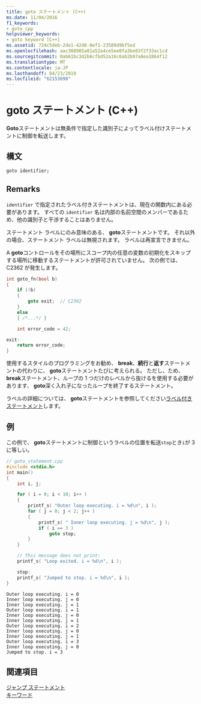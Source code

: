 ```yaml
---
title: goto ステートメント (C++)
ms.date: 11/04/2016
f1_keywords:
- goto_cpp
helpviewer_keywords:
- goto keyword [C++]
ms.assetid: 724c5deb-2de1-42d8-8ef1-23589d9bf5ed
ms.openlocfilehash: aac308905a01a52a4ce5ee0fa3be03f2f33ac1cd
ms.sourcegitcommit: 0ab61bc3d2b6cfbd52a16c6ab2b97a8ea1864f12
ms.translationtype: MT
ms.contentlocale: ja-JP
ms.lasthandoff: 04/23/2019
ms.locfileid: "62153698"
---
```

# <a name="goto-statement-c"></a>goto ステートメント (C++)

**Goto**ステートメントは無条件で指定した識別子によってラベル付けステートメントに制御を転送します。

## <a name="syntax"></a>構文

```
goto identifier;
```

## <a name="remarks"></a>Remarks

`identifier` で指定されたラベル付きステートメントは、現在の関数内にある必要があります。 すべての `identifier` 名は内部の名前空間のメンバーであるため、他の識別子と干渉することはありません。

ステートメント ラベルにのみ意味のある、 **goto**ステートメントです。 それ以外の場合、ステートメント ラベルは無視されます。 ラベルは再宣言できません。

A **goto**コントロールをその場所にスコープ内の任意の変数の初期化をスキップする場所に移動するステートメントが許可されていません。 次の例では、C2362 が発生します。

```cpp
int goto_fn(bool b)
{
    if (!b)
    {
        goto exit;  // C2362
    }
    else
    { /*...*/ }

    int error_code = 42;

exit:
    return error_code;
}
```

使用するスタイルのプログラミングをお勧め、 **break**、**続行**と**返す**ステートメントの代わりに、 **goto**ステートメントたびに考えられる。 ただし、ため、 **break**ステートメント、ループの 1 つだけのレベルから抜けるを使用する必要があります、 **goto**深く入れ子になったループを終了するステートメント。

ラベルの詳細については、 **goto**ステートメントを参照してください[ラベル付きステートメント](../cpp/labeled-statements.md)します。

## <a name="example"></a>例

この例で、 **goto**ステートメントに制御というラベルの位置を転送`stop`とき`i`が 3 に等しい。

```cpp
// goto_statement.cpp
#include <stdio.h>
int main()
{
    int i, j;

    for ( i = 0; i < 10; i++ )
    {
        printf_s( "Outer loop executing. i = %d\n", i );
        for ( j = 0; j < 2; j++ )
        {
            printf_s( " Inner loop executing. j = %d\n", j );
            if ( i == 3 )
                goto stop;
        }
    }

    // This message does not print:
    printf_s( "Loop exited. i = %d\n", i );

    stop:
    printf_s( "Jumped to stop. i = %d\n", i );
}
```

```Output
Outer loop executing. i = 0
Inner loop executing. j = 0
Inner loop executing. j = 1
Outer loop executing. i = 1
Inner loop executing. j = 0
Inner loop executing. j = 1
Outer loop executing. i = 2
Inner loop executing. j = 0
Inner loop executing. j = 1
Outer loop executing. i = 3
Inner loop executing. j = 0
Jumped to stop. i = 3
```

## <a name="see-also"></a>関連項目

[ジャンプ ステートメント](../cpp/jump-statements-cpp.md)<br/>
[キーワード](../cpp/keywords-cpp.md)
